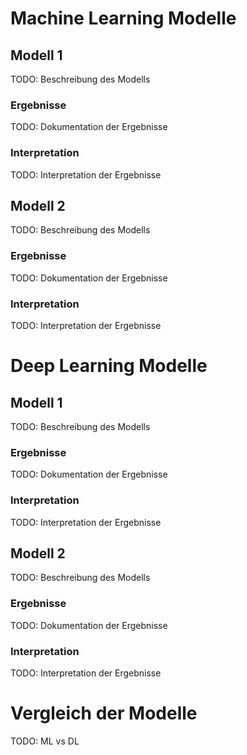 # Machine Learning Modelle
## Modell 1
TODO: Beschreibung des Modells

### Ergebnisse
TODO: Dokumentation der Ergebnisse

### Interpretation
TODO: Interpretation der Ergebnisse

## Modell 2
TODO: Beschreibung des Modells

### Ergebnisse
TODO: Dokumentation der Ergebnisse

### Interpretation
TODO: Interpretation der Ergebnisse

# Deep Learning Modelle
## Modell 1
TODO: Beschreibung des Modells

### Ergebnisse
TODO: Dokumentation der Ergebnisse

### Interpretation
TODO: Interpretation der Ergebnisse

## Modell 2
TODO: Beschreibung des Modells

### Ergebnisse
TODO: Dokumentation der Ergebnisse

### Interpretation
TODO: Interpretation der Ergebnisse

# Vergleich der Modelle
TODO: ML vs DL